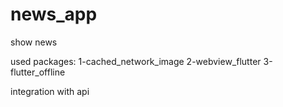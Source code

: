 # news_app
 show news
 
used packages: 
 1-cached_network_image
 2-webview_flutter
 3-flutter_offline

integration with  api 
